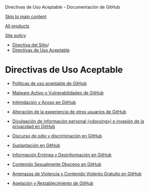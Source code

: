 Directivas de Uso Aceptable - Documentación de GitHub

[Skip to main content](#main-content)

[All products](/es)

[Site policy](/site-policy)

* [Directiva del Sitio](/es/site-policy)/
* [Directivas de Uso Aceptable](/es/site-policy/acceptable-use-policies)

Directivas de Uso Aceptable
==========

* [Políticas de uso aceptable de GitHub](/es/site-policy/acceptable-use-policies/github-acceptable-use-policies)

* [Malware Activo o Vulnerabilidades de GitHub](/es/site-policy/acceptable-use-policies/github-active-malware-or-exploits)

* [Intimidación y Acoso en GitHub](/es/site-policy/acceptable-use-policies/github-bullying-and-harassment)

* [Alteración de la experiencia de otros usuarios de GitHub](/es/site-policy/acceptable-use-policies/github-disrupting-the-experience-of-other-users)

* [Divulgación de información personal («doxxing») e invasión de la privacidad en GitHub](/es/site-policy/acceptable-use-policies/github-doxxing-and-invasion-of-privacy)

* [Discurso de odio y discriminación en GitHub](/es/site-policy/acceptable-use-policies/github-hate-speech-and-discrimination)

* [Suplantación en GitHub](/es/site-policy/acceptable-use-policies/github-impersonation)

* [Información Errónea y Desinformación en GitHub](/es/site-policy/acceptable-use-policies/github-misinformation-and-disinformation)

* [Contenido Sexualmente Obsceno en GitHub](/es/site-policy/acceptable-use-policies/github-sexually-obscene-content)

* [Amenazas de Violencia y Contenido Violento Gratuito en GitHub](/es/site-policy/acceptable-use-policies/github-threats-of-violence-and-gratuitously-violent-content)

* [Apelación y Restablecimiento de GitHub](/es/site-policy/acceptable-use-policies/github-appeal-and-reinstatement)
